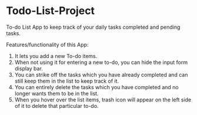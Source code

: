 # Todo-List-Project

To-do List App to keep track of your daily tasks completed and pending tasks.

Features/functionality of this App:

1) It lets you add a new To-do items.
2) When not using it for entering a new to-do, you can hide the input form display bar.
3) You can strike off the tasks which you have already completed and can still keep them in the list to keep track of it.
4) You can entirely delete the tasks which you have completed and no longer wants them to be in the list.
5) When you hover over the list items, trash icon will appear on the left side of it to delete that particular to-do.

